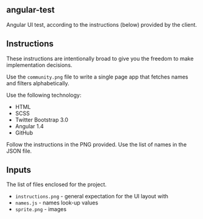 angular-test
------------

Angular UI test, according to the instructions (below) provided by the client.

## Instructions

These instructions are intentionally broad to give you the freedom to make implementation decisions.

Use the `community.png` file to write a single page app that fetches names and filters alphabetically.

Use the following technology:

* HTML
* SCSS
* Twitter Bootstrap 3.0
* Angular 1.4
* GitHub

Follow the instructions in the PNG provided. Use the list of names in the JSON file.

## Inputs

The list of files enclosed for the project.

* `instructions.png` - general expectation for the UI layout with 
* `names.js` - names look-up values
* `sprite.png` - images
